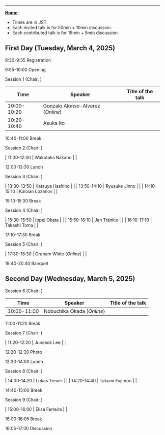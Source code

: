 ---

[**Home**](index)

- Times are in JST. 
- Each invited talk is for 50min + 10min discussion. 
- Each contributed talk is for 15min + 5min discussion. 
<!--- Both of them include time for questions and comments.-->

## First Day (Tuesday, March 4, 2025)

9:30-9:55 Registration

9:55-10:00 Opening

Session 1 (Chair: )

| Time | Speaker | Title of the talk |
|----|----|----|
| 10:00-10:20 | Gonzalo Alonso-Alvarez (*Online*) | []() |
| 10:20-10:40 | Asuka Ito | []() |

10:40-11:00    Break

Session 2 (Chair: )

| 11:00-12:00 | Wakutaka Nakano | []() |

12:00-13:30  Lunch

Session 3 (Chair: )

| 13:30-13:50 | Katsuya Hashino | []() |
| 13:50-14:10 | Ryusuke Jinno | []() |
| 14:10-15:10 | Kaloian Lozanov | []() |

15:10-15:30 Break

Session 4 (Chair: )

| 15:30-15:50 | Ippei Obata | []() |
| 15:50-16:10 | Jan Tränkle | []() |
| 16:10-17:10 | Takashi Toma | []() |

17:10-17:30 Break

Session 5 (Chair: )

| 17:30-18:30 | Graham White (*Online*) | []() |

18:40-20:40 Banquet

## Second Day (Wednesday, March 5, 2025)

Session 6 (Chair: )

| Time | Speaker | Title of the talk |
|----|----|----|
| 10:00-11:00 | Nobuchika Okada (*Online*) | []() |

11:00-11:20 Break

Session 7 (Chair: )

| 11:20-12:20 | Junseok Lee | []()|

12:20-12:30 Photo

12:30-14:00 Lunch

Session 8 (Chair: )

| 14:00-14:20 | Lukas Treuer | []() |
| 14:20-14:40 | Takumi Fujimori | []() |

14:40-15:00 Break

Session 9 (Chair: )

| 15:00-16:00 | Elisa Ferreira | []() |

16:00-16:05 Break

16:05-17:00 Discussion





